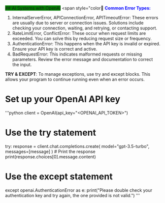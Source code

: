<span style="background:green"> ## AI Systems with OpenAI</span>
<span style="color📗</span>
<span style="color:blue">**Common Error Types:**</span>
1. InternalServerError, APIConnectionError, APITimeoutError: These errors are usually due to server or connection issues. Solutions include checking your connection, waiting, and retrying, or contacting support.
2. RateLimitError, ConflictError: These occur when request limits are exceeded. You can solve this by reducing request size or frequency.
3. AuthenticationError: This happens when the API key is invalid or expired. Ensure your API key is correct and active.
4. BadRequestError: This indicates malformed requests or missing parameters. Review the error message and documentation to correct the input.

**TRY & EXCEPT**:
To manage exceptions, use try and except blocks. This allows your program to continue running even when an error occurs.

# Set up your OpenAI API key
'''python
client = OpenAI(api_key="<OPENAI_API_TOKEN>")

# Use the try statement
try: 
    response = client.chat.completions.create(
        model="gpt-3.5-turbo",
        messages=[message]
    )
    # Print the response
    print(response.choices[0].message.content)
# Use the except statement
except openai.AuthenticationError as e:
    print("Please double check your authentication key and try again, the one provided is not valid.")
'''
